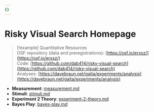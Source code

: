 ```yaml
---
{}
---
```

   
# Risky Visual Search Homepage   
   
> [!example] Quantitative Resources   
> OSF repository (data and preregistrations): [https://osf.io/erxsz/](https://osf.io/erxsz/)   
> Code: [https://github.com/dab414/risky-visual-search](https://github.com/dab414/risky-visual-search)   
> Analyses: [https://davebraun.net/gaita/experiments/analysis](https://davebraun.net/gaita/experiments/analysis)   
   
* **Measurement**: [measurement.md](./measurement.md)   
* **Stimuli**: [stimuli.md](./stimuli.md)   
* **Experiment 2 Theory**: [experiment-2-theory.md](./experiment-2-theory.md)   
* **Bayes Play**: [bayes-play.md](./bayes-play.md)